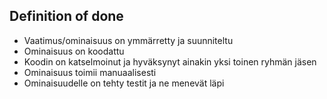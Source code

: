 <h2>Definition of done</h2>

- Vaatimus/ominaisuus on ymmärretty ja suunniteltu
- Ominaisuus on koodattu
- Koodin on katselmoinut ja hyväksynyt ainakin yksi toinen ryhmän jäsen
- Ominaisuus toimii manuaalisesti
- Ominaisuudelle on tehty testit ja ne menevät läpi